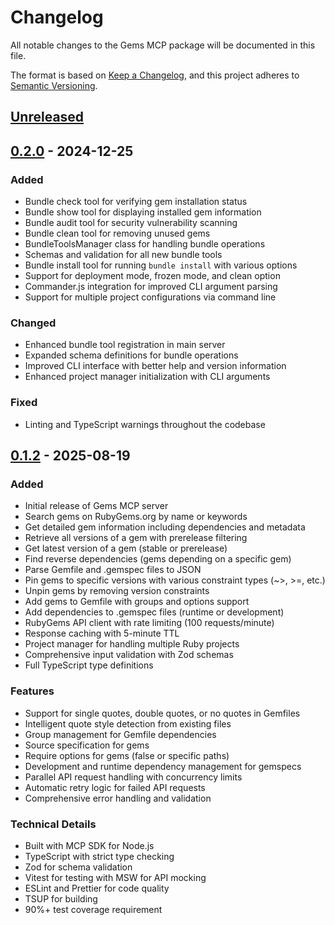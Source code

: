 # Changelog

All notable changes to the Gems MCP package will be documented in this file.

The format is based on [Keep a Changelog](https://keepachangelog.com/en/1.0.0/),
and this project adheres to [Semantic Versioning](https://semver.org/spec/v2.0.0.html).

## [Unreleased]

## [0.2.0] - 2024-12-25

### Added
- Bundle check tool for verifying gem installation status
- Bundle show tool for displaying installed gem information
- Bundle audit tool for security vulnerability scanning
- Bundle clean tool for removing unused gems
- BundleToolsManager class for handling bundle operations
- Schemas and validation for all new bundle tools
- Bundle install tool for running `bundle install` with various options
- Support for deployment mode, frozen mode, and clean option
- Commander.js integration for improved CLI argument parsing
- Support for multiple project configurations via command line

### Changed
- Enhanced bundle tool registration in main server
- Expanded schema definitions for bundle operations
- Improved CLI interface with better help and version information
- Enhanced project manager initialization with CLI arguments

### Fixed
- Linting and TypeScript warnings throughout the codebase

## [0.1.2] - 2025-08-19

### Added
- Initial release of Gems MCP server
- Search gems on RubyGems.org by name or keywords
- Get detailed gem information including dependencies and metadata
- Retrieve all versions of a gem with prerelease filtering
- Get latest version of a gem (stable or prerelease)
- Find reverse dependencies (gems depending on a specific gem)
- Parse Gemfile and .gemspec files to JSON
- Pin gems to specific versions with various constraint types (~>, >=, etc.)
- Unpin gems by removing version constraints
- Add gems to Gemfile with groups and options support
- Add dependencies to .gemspec files (runtime or development)
- RubyGems API client with rate limiting (100 requests/minute)
- Response caching with 5-minute TTL
- Project manager for handling multiple Ruby projects
- Comprehensive input validation with Zod schemas
- Full TypeScript type definitions

### Features
- Support for single quotes, double quotes, or no quotes in Gemfiles
- Intelligent quote style detection from existing files
- Group management for Gemfile dependencies
- Source specification for gems
- Require options for gems (false or specific paths)
- Development and runtime dependency management for gemspecs
- Parallel API request handling with concurrency limits
- Automatic retry logic for failed API requests
- Comprehensive error handling and validation

### Technical Details
- Built with MCP SDK for Node.js
- TypeScript with strict type checking
- Zod for schema validation
- Vitest for testing with MSW for API mocking
- ESLint and Prettier for code quality
- TSUP for building
- 90%+ test coverage requirement

[Unreleased]: https://github.com/anthropics/ruby-mcp/compare/v0.2.0...HEAD
[0.2.0]: https://github.com/anthropics/ruby-mcp/compare/v0.1.2...v0.2.0
[0.1.2]: https://github.com/anthropics/ruby-mcp/releases/tag/0.1.2